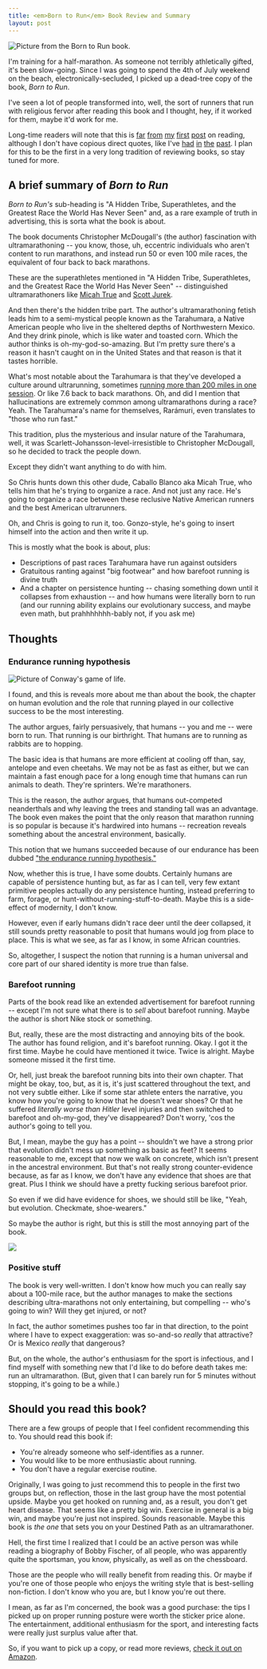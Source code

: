 ```yaml
---
title: <em>Born to Run</em> Book Review and Summary
layout: post
---
```


![Picture from the Born to Run book.](/img/born-to-run-review.jpg)

I'm training for a half-marathon. As someone not terribly
athletically gifted, it's been slow-going. Since I was going to spend
the 4th of July weekend on the beach, electronically-secluded, I picked up a
dead-tree copy of the book, *Born to Run*.

I've seen a lot of people transformed into,
well, the sort of runners that run with religious fervor after reading this book and I
thought, hey, if it worked for them, maybe it'd work for me.

Long-time readers will note that this is [far](http://rs.io/2014/04/07/zach-weinersmith-on-reading.html) [from](http://rs.io/2013/12/25/bill-thurston-reading-hard-things.html) [my](http://rs.io/2013/12/22/feynman-on-reading-difficult-things.html) [first](http://rs.io/2013/10/08/heuristics-for-reading-mathematics.html)
[post](http://rs.io/2013/09/15/omar-on-reading.html) on reading, although I
don't have copious direct quotes, like I've
[had](http://rs.io/2013/08/05/notes-on-psychology-of-happiness.html)
[in](http://rs.io/2013/08/09/notes-on-the-pursuit-of-happiness.html)
[the](http://rs.io/2013/09/19/quotes-on-mathematics.html)
[past](http://rs.io/2013/08/05/notes-on-happiness-lessons-from-a-new-science.html). I
plan for this to be the first in a very long tradition of reviewing books, so
stay tuned for more.

## A brief summary of *Born to Run*

*Born to Run's* sub-heading is "A Hidden Tribe, Superathletes, and the Greatest Race
 the World Has Never Seen" and, as a rare example of truth in advertising, this
 is sorta what the book is about.
 
 The book documents Christopher McDougall's (the author) fascination with
 ultramarathoning -- you know, those, uh, eccentric individuals who aren't
 content to run marathons, and instead run 50 or even 100 mile races, the
 equivalent of four back to back marathons.
 
 These are the superathletes mentioned in  "A Hidden Tribe, Superathletes, and the Greatest Race
 the World Has Never Seen" -- distinguished
 ultramarathoners like [Micah True](http://en.wikipedia.org/wiki/Micah_True) and
 [Scott Jurek](http://en.wikipedia.org/wiki/Scott_Jurek).
 
 And then there's the hidden tribe part. The author's ultramarathoning fetish
 leads him to a semi-mystical people known as the
 Tarahumara, a Native American people who live in the sheltered depths of
 Northwestern Mexico. And they drink pinole, which is like water and toasted
 corn. Which the author thinks is oh-my-god-so-amazing. But I'm pretty sure
 there's a reason it hasn't caught on in the United States and that reason is
 that it tastes horrible. 
 
What's most notable about the Tarahumara is that they've developed a
 culture around ultrarunning, sometimes [running more than 200 miles in one
 session](http://en.wikipedia.org/wiki/Tarahumara#Athletic_prowess). Or like 7.6
 back to back marathons. Oh, and did I mention that hallucinations are extremely
 common among ultramarathons during a race? Yeah. The
 Tarahumara's name for themselves, Rarámuri, even translates to "those who run
 fast."
 
 This tradition, plus the mysterious and insular nature of the Tarahumara, well,
 it was Scarlett-Johansson-level-irresistible to Christopher McDougall, so he
 decided to track the people down.
 
 Except they didn't want anything to do with him.
 
 So Chris hunts down this other dude, Caballo Blanco aka Micah True, who tells
 him that he's trying to organize a race. And not just any race. He's going to
 organize a race between these reclusive Native American runners and the best
 American ultrarunners.
 
 Oh, and Chris is going to run it, too. Gonzo-style, he's going to insert
 himself into the action and then write it up.
 
 This is mostly what the book is about, plus:
 * Descriptions of past races Tarahumara have run against outsiders
 * Gratuitous ranting against "big footwear" and how barefoot running is divine truth
 * And a chapter on persistence hunting -- chasing something down until it
   collapses from exhaustion -- and how humans were literally born to run
   (and our running ability explains our evolutionary success, and maybe even
   math, but prahhhhhhh-bably not, if you ask me)
   
## Thoughts

### Endurance running hypothesis

![Picture of Conway's game of life.](/img/game-of-life.png)

I found, and this is reveals more about me than about the book, the chapter on
human evolution and the role that running played in our collective success to be
the most interesting. 

The author argues, fairly persuasively, that humans -- you and me -- were born
to run. That running is our birthright. That humans are to running as rabbits
are to hopping.

The basic idea is that humans are more efficient at cooling off than, say,
antelope and even cheetahs. We may not be as fast as either, but we can maintain
a fast enough pace for a long enough time that humans can run animals to
death. They're sprinters. We're marathoners.

This is the reason, the author argues, that humans out-competed neanderthals and
why leaving the trees and standing tall was an advantage. The book even makes
the point that the only reason that marathon running is so popular is because
it's hardwired into humans -- recreation reveals something about the ancestral
environment, basically. 

This notion that we humans succeeded because of our endurance has been dubbed
["the endurance running hypothesis."](http://en.wikipedia.org/wiki/Endurance_running_hypothesis)

Now, whether this is true, I have some doubts. Certainly humans are capable of
persistence hunting but, as far as I can tell, very few extant primitive peoples
actually do any persistence hunting, instead preferring to farm, forage, or
hunt-without-running-stuff-to-death. Maybe this is a side-effect of modernity, I
don't know.

However, even if early humans didn't race deer until the deer collapsed, it
still sounds pretty reasonable to posit that humans would jog from place to
place. This is what we see, as far as I know, in some African countries.

So, altogether, I suspect the notion that running is a human universal and core part
of our shared identity is more true than false. 

### Barefoot running

Parts of the book read like an extended advertisement for barefoot running --
except I'm not sure what there is to *sell* about barefoot running. Maybe the
author is short Nike stock or something.

But, really, these are the most distracting and annoying bits of the book. The
author has found religion, and it's barefoot running. Okay. I got it the first
time. Maybe he could have mentioned it twice. Twice is alright. Maybe someone
missed it the first time.

Or, hell, just break the barefoot running bits into their own chapter. That
might be okay, too, but, as it is, it's just scattered throughout the text, and
not very subtle either. Like if some star athlete enters the narrative, you
know how you're going to know that he doesn't wear shoes? Or that he suffered
*literally worse than Hitler* level injuries and then switched to barefoot and
oh-my-god, they've disappeared? Don't worry, 'cos the author's going to tell
you.

But, I mean, maybe the guy has a point -- shouldn't we have a strong prior that
evolution didn't mess up something as basic as feet? It seems reasonable to me,
except that now we walk on concrete, which isn't present in the ancestral
environment. But that's not really strong counter-evidence because, as far as I
know, we don't have any evidence that shoes are that great. Plus I think we
should have a pretty fucking serious barefoot prior. 

So even if we did have evidence for shoes, we should still be like, "Yeah, but
evolution. Checkmate, shoe-wearers."

So maybe the author is right, but this is still the most annoying part of the
book. 

![](/img/annoying-and-right.png)

### Positive stuff

The book is very well-written. I don't know how much you can
really say about a 100-mile race, but the author manages to make the sections
describing ultra-marathons not only entertaining, but compelling -- who's going
to win? Will they get injured, or not?

In fact, the author sometimes pushes too far in that direction, to the point where I
have to expect exaggeration: was so-and-so *really* that attractive? Or is
Mexico *really* that dangerous?

But, on the whole, the author's enthusiasm for the sport is infectious, and I
find myself with something new that I'd like to do before death takes me: run an
ultramarathon. (But, given that I can barely run for 5 minutes without stopping,
it's going to be a while.)

## Should you read this book?

There are a few groups of people that I feel confident recommending this to. You
should read this book if:

* You're already someone who self-identifies as a runner.
* You would like to be more enthusiastic about running.
* You don't have a regular exercise routine.

Originally, I was going to just recommend this to people in the first two
groups but, on reflection, those in the last group have the most potential
upside. Maybe you get hooked on running and, as a result, you don't get heart
disease. That seems like a pretty big win. Exercise in general is a big win, and maybe
you're just not inspired. Sounds reasonable. Maybe this book is *the one* that
sets you on your Destined Path as an ultramarathoner. 

Hell, the first time I realized that I could be an active person was while
reading a biography of Bobby Fischer, of all people, who was apparently quite
the sportsman, you know, physically, as well as on the chessboard.

Those are the people who will really benefit from reading this. Or maybe if
you're one of those people who enjoys the writing style that is best-selling
non-fiction. I don't know who you are, but I know you're out there.

I mean, as far as I'm concerned, the book was a good purchase: the tips I
picked up on proper running posture were worth the sticker price alone. The
entertainment, additional enthusiasm for the sport, and interesting facts were
really just surplus value after that.

So, if you want to pick up a copy, or read more reviews, [check it out on
Amazon](http://www.amazon.com/gp/product/0307279189/ref=as_li_tl?ie=UTF8&camp=1789&creative=390957&creativeASIN=0307279189&linkCode=as2&tag=rsio-20&linkId=36FWCBBWN4HQ33VF).

